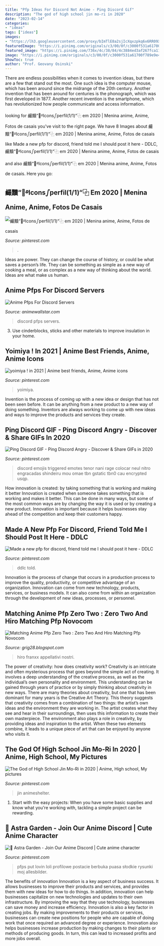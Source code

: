 ```yaml
---
title: "Pfp Ideas For Discord Not Anime - Ping Discord Gif"
description: "The god of high school jin mo-ri in 2020"
date: "2023-02-14"
categories:
- "ideas"
tags: ["ideas"]
images:
- "https://lh3.googleusercontent.com/proxy/bImTlE8a2sjIcXqxzpkq6x6RR09Xa9tLb5FKkMpRAbwtRUuGQaT9I7qrLrh6zDC9XHKZ1W_PTZZxRUL_QricHA8aXnGdOzekSiqJO-xn_IsioyYwMl_vyPCJJ050ETJsYkbXgdRe7hJD6_T5gyvO_AxHow=w1200-h630-p-k-no-nu"
featuredImage: "https://i.pinimg.com/originals/c3/00/0f/c3000f531a61700f789e9e4d156cbaf7.png"
featured_image: "https://i.pinimg.com/736x/4c/38/84/4c3884ed3af267fca1172791a418f91f.jpg"
image: "https://i.pinimg.com/originals/c3/00/0f/c3000f531a61700f789e9e4d156cbaf7.png"
ShowToc: true
author: "Prof. Geovany Osinski"
---
```



There are endless possibilities when it comes to invention ideas, but there are a few that stand out the most. One such idea is the computer mouse, which has been around since the midrange of the 20th century. Another invention that has been around for centuries is the phonograph, which was first developed in 1877. Another recent invention is the smartphone, which has revolutionized how people communicate and access information.

	

		
looking for 䴝黷“🎪࿔Iconsഽperfil(1/1)“⿻ em 2020 | Menina anime, Anime, Fotos de casais you've visit to the right page. We have 8 Images about 䴝黷“🎪࿔Iconsഽperfil(1/1)“⿻ em 2020 | Menina anime, Anime, Fotos de casais like Made a new pfp for discord, friend told me I should post it here - DDLC, 䴝黷“🎪࿔Iconsഽperfil(1/1)“⿻ em 2020 | Menina anime, Anime, Fotos de casais and also 䴝黷“🎪࿔Iconsഽperfil(1/1)“⿻ em 2020 | Menina anime, Anime, Fotos de casais. Here you go:
		
    
## 䴝黷“🎪࿔Iconsഽperfil(1/1)“⿻ Em 2020 | Menina Anime, Anime, Fotos De Casais

<img loading=lazy src="https://i.pinimg.com/736x/f1/e3/20/f1e32043f27a8f0fe439f73cdbef1625.jpg" onerror="this.onerror=null;this.src='https://tse4.mm.bing.net/th?id=OIP.VAv30carl2vw2lRTiseBGwHaHa&amp;pid=15.1';" alt="䴝黷“🎪࿔Iconsഽperfil(1/1)“⿻ em 2020 | Menina anime, Anime, Fotos de casais">

_Source: pinterest.com_

>. 

	

Ideas are power. They can change the course of history, or could be what saves a person’s life. They can be something as simple as a new way of cooking a meal, or as complex as a new way of thinking about the world. Ideas are what make us human.

    
## Anime Pfps For Discord Servers

<img loading=lazy src="https://i.pinimg.com/originals/c3/00/0f/c3000f531a61700f789e9e4d156cbaf7.png" onerror="this.onerror=null;this.src='https://tse1.mm.bing.net/th?id=OIP.EeZD8DLAha1BaAxwP9TluAHaHa&amp;pid=15.1';" alt="Anime Pfps For Discord Servers">

_Source: animewallstar.com_

>discord pfps servers. 

	

3. Use cinderblocks, sticks and other materials to improve insulation in your home.

    
## Yoimiya ! In 2021 | Anime Best Friends, Anime, Anime Icons

<img loading=lazy src="https://i.pinimg.com/736x/f7/7e/3b/f77e3bc2513a625aaed8eb710203cc87.jpg" onerror="this.onerror=null;this.src='https://tse2.mm.bing.net/th?id=OIP.H0iz2X9zBUi4Bq2xSpszRgHaHa&amp;pid=15.1';" alt="yoimiya ! in 2021 | Anime best friends, Anime, Anime icons">

_Source: pinterest.com_

>yoimiya. 

	

Invention is the process of coming up with a new idea or design that has not been seen before. It can be anything from a new product to a new way of doing something. Inventors are always working to come up with new ideas and ways to improve the products and services they create.

    
## Ping Discord GIF - Ping Discord Angry - Discover &amp; Share GIFs In 2020

<img loading=lazy src="https://i.pinimg.com/736x/7f/d6/fa/7fd6fad4868f3d4f3370156a196fcc3f.jpg" onerror="this.onerror=null;this.src='https://tse3.mm.bing.net/th?id=OIP.zUVOTTJDF9TeshGSS0JKJgHaHa&amp;pid=15.1';" alt="Ping Discord GIF - Ping Discord Angry - Discover &amp; Share GIFs in 2020">

_Source: pinterest.com_

>discord emojis triggered emotes tenor nani rage colocar neul nitro engracadas shindeiru mou omae tbn gstatic tbn0 cau encrypted usqp. 

	

How innovation is created: by taking something that is working and making it better
Innovation is created when someone takes something that is working and makes it better. This can be done in many ways, but some of the most common ways are by changing the way it is used or by creating a new product. Innovation is important because it helps businesses stay ahead of the competition and keep their customers happy.

    
## Made A New Pfp For Discord, Friend Told Me I Should Post It Here - DDLC

<img loading=lazy src="https://i.pinimg.com/736x/b0/eb/e5/b0ebe57df94001519920a5be6afe9873.jpg" onerror="this.onerror=null;this.src='https://tse2.mm.bing.net/th?id=OIP.yHLbMHz0wZA7B0FCYR46JQHaHa&amp;pid=15.1';" alt="Made a new pfp for discord, friend told me I should post it here - DDLC">

_Source: pinterest.com_

>ddlc told. 

	

Innovation is the process of change that occurs in a production process to improve the quality, productivity, or competitive advantage of an organization. Innovation can come from new technology, products, services, or business models. It can also come from within an organization through the development of new ideas, processes, or personnel.

    
## Matching Anime Pfp Zero Two : Zero Two And Hiro Matching Pfp Novocom

<img loading=lazy src="https://lh3.googleusercontent.com/proxy/bImTlE8a2sjIcXqxzpkq6x6RR09Xa9tLb5FKkMpRAbwtRUuGQaT9I7qrLrh6zDC9XHKZ1W_PTZZxRUL_QricHA8aXnGdOzekSiqJO-xn_IsioyYwMl_vyPCJJ050ETJsYkbXgdRe7hJD6_T5gyvO_AxHow=w1200-h630-p-k-no-nu" onerror="this.onerror=null;this.src='https://tse3.mm.bing.net/th?id=OIP.or6k7Ghyp5adSE3TZtzYzwAAAA&amp;pid=15.1';" alt="Matching Anime Pfp Zero Two : Zero Two And Hiro Matching Pfp Novocom">

_Source: grig28.blogspot.com_

>hiro franxx appellativi nostri. 

	

The power of creativity: how does creativity work?
Creativity is an intricate and often mysterious process that goes beyond the simple act of creating. It involves a deep understanding of the creative process, as well as the individual’s own personality and environment. This understanding can be gained through years of practice or by simply thinking about creativity in new ways.
There are many theories about creativity, but one that has been dominant for many years is the Creative Art Theory. This theory suggests that creativity comes from a combination of two things: the artist’s own ideas and the environment they are working in. The artist creates what they see and hear in their surroundings, then uses this information to create their own masterpiece. The environment also plays a role in creativity, by providing ideas and inspiration to the artist. When these two elements combine, it leads to a unique piece of art that can be enjoyed by anyone who visits it.

    
## The God Of High School Jin Mo-Ri In 2020 | Anime, High School, My Pictures

<img loading=lazy src="https://i.pinimg.com/736x/2b/02/b6/2b02b64532c07c3cd8280aa74385515d.jpg" onerror="this.onerror=null;this.src='https://tse2.mm.bing.net/th?id=OIP.TKAXRTkW-GLHKn4SCtxBdwHaHa&amp;pid=15.1';" alt="The God of High School Jin Mo-Ri in 2020 | Anime, High school, My pictures">

_Source: pinterest.com_

>jin animeshelter. 

	

1. Start with the easy projects: When you have some basic supplies and know what you're working with, tackling a simple project can be rewarding.

    
## 🌸 Astra Garden - Join Our Anime Discord | Cute Anime Character

<img loading=lazy src="https://i.pinimg.com/736x/4c/38/84/4c3884ed3af267fca1172791a418f91f.jpg" onerror="this.onerror=null;this.src='https://tse1.mm.bing.net/th?id=OIP.pRGi-kDkWpzm-g_w80lw5QHaHa&amp;pid=15.1';" alt="🌸 Astra Garden - Join Our Anime Discord | Cute anime character">

_Source: pinterest.com_

>pfps put lovin loli profilowe postacie berbuka puasa słodkie rysunki moj allesbilder. 

	

The benefits of innovation
Innovation is a key aspect of business success. It allows businesses to improve their products and services, and provides them with new ideas for how to do things. In addition, innovation can help businesses capitalize on new technologies and updates to their own infrastructure. By improving the way that they use technology, businesses can save money and increase efficiency.
Innovation is also a key factor in creating jobs. By making improvements to their products or services, businesses can create new positions for people who are capable of doing work that once required an advanced degree or experience. Innovation also helps businesses increase production by making changes to their plants or methods of producing goods. In turn, this can lead to increased profits and more jobs overall.

